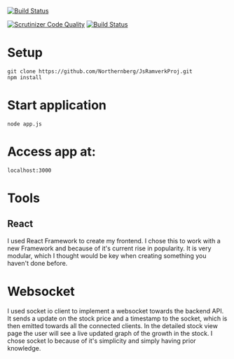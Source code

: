 [![Build Status](https://travis-ci.org/Northernberg/Jsramverk.svg?branch=master)](https://travis-ci.org/Northernberg/JsramverkProj)

[![Scrutinizer Code Quality](https://scrutinizer-ci.com/g/Northernberg/Jsramverk/badges/quality-score.png?b=master)](https://scrutinizer-ci.com/g/Northernberg/JsramverkProj/?branch=master)
[![Build Status](https://scrutinizer-ci.com/g/Northernberg/Jsramverk/badges/build.png?b=master)](https://scrutinizer-ci.com/g/Northernberg/JsramverkProj/build-status/master)

# Setup

```
git clone https://github.com/Northernberg/JsRamverkProj.git
npm install
```

# Start application

`node app.js`

# Access app at:
`localhost:3000`
# Tools

## React

I used React Framework to create my frontend. I chose this to work with a new Framework and because of it's current rise in popularity.
It is very modular, which I thought would be key when creating something you haven't done before.

# Websocket

I used socket io client to implement a websocket towards the backend API. It sends a update on the stock price and a timestamp to the socket, which is then emitted towards all the connected clients. In the detailed stock view page the user will see a live updated graph of the growth in the stock. I chose socket Io because of it's simplicity and simply having prior knowledge.
